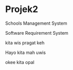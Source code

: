 # Projek2
Schools Management System


Software Requirement System

kita wis pragat keh

Hayo kita mah uwis

okee kita opal